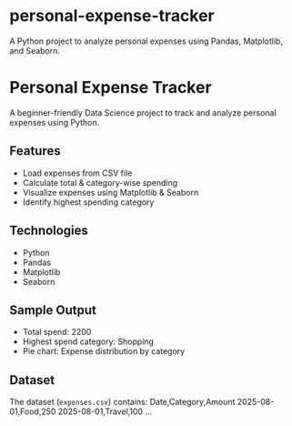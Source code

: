 # personal-expense-tracker
A Python project to analyze personal expenses using Pandas, Matplotlib, and Seaborn.

# Personal Expense Tracker
A beginner-friendly Data Science project to track and analyze personal expenses using Python.

## Features
- Load expenses from CSV file
- Calculate total & category-wise spending
- Visualize expenses using Matplotlib & Seaborn
- Identify highest spending category

## Technologies
- Python
- Pandas
- Matplotlib
- Seaborn

## Sample Output
- Total spend: 2200
- Highest spend category: Shopping
- Pie chart: Expense distribution by category

## Dataset
The dataset (`expenses.csv`) contains:
Date,Category,Amount
2025-08-01,Food,250
2025-08-01,Travel,100
...
